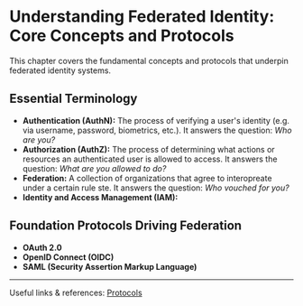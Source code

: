 # Understanding Federated Identity: Core Concepts and Protocols

This chapter covers the fundamental concepts and protocols that underpin federated identity systems.

## Essential Terminology
- **Authentication (AuthN):** The process of verifying a user's identity (e.g. via username, password, biometrics, etc.). It answers the question: _Who are you?_
- **Authorization (AuthZ):** The process of determining what actions or resources an authenticated user is allowed to access. It answers the question: _What are you allowed to do?_
- **Federation:** A collection of organizations that agree to interopreate under a certain rule ste. It answers the question: _Who vouched for you?_
- **Identity and Access Management (IAM):**


## Foundation Protocols Driving Federation
  - **OAuth 2.0**
  - **OpenID Connect (OIDC)**
  - **SAML (Security Assertion Markup Language)**

---
Useful links & references: [Protocols](https://auth0.com/docs/authenticate/protocols)
